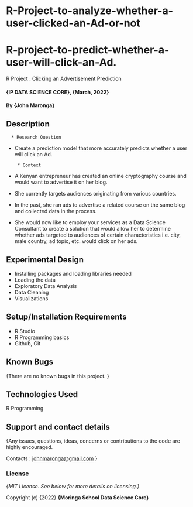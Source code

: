 # R-Project-to-analyze-whether-a-user-clicked-an-Ad-or-not
# R-project-to-predict-whether-a-user-will-click-an-Ad.
R Project : Clicking an Advertisement Prediction

#### {IP DATA SCIENCE CORE}, {March, 2022}

#### By **{John Maronga}**

## Description

      * Research Question
 
 * Create a prediction model that more accurately predicts whether a user will click an Ad.

        * Context
        
* A Kenyan entrepreneur has created an online cryptography course and would want to advertise it on her blog.
* She currently targets audiences originating from various countries.
* In the past, she ran ads to advertise a related course on the same blog and collected data in the process.
* She would now like to employ your services as a Data Science Consultant to create a solution that would allow her to determine whether ads targeted to audiences of certain characteristics i.e. city, male country, ad topic, etc. would click on her ads.

## Experimental Design
* Installing packages and loading libraries needed
* Loading the data
* Exploratory Data Analysis
* Data Cleaning
* Visualizations


## Setup/Installation Requirements

* R Studio
* R Programming basics
* Github, Git

## Known Bugs

{There are no known bugs in this project. }

## Technologies Used

R Programming

## Support and contact details

{Any issues, questions, ideas, concerns or contributions to the code are highly encouraged.

 Contacts : johnmaronga@gmail.com }
 
### License

*{MIT License.  See below for more details on licensing.}*

Copyright (c) {2022} **{Moringa School Data Science Core}**

